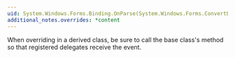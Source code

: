 ```yaml
---
uid: System.Windows.Forms.Binding.OnParse(System.Windows.Forms.ConvertEventArgs)
additional_notes.overrides: *content
---
```


<p>When overriding <xref href="System.Windows.Forms.Binding.OnParse(System.Windows.Forms.ConvertEventArgs)"></xref> in a derived class, be sure to call the base class's <xref href="System.Windows.Forms.Binding.OnParse(System.Windows.Forms.ConvertEventArgs)"></xref> method so that registered delegates receive the event.</p>


